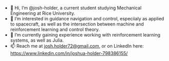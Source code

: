 - 👋 Hi, I’m @josh-holder, a current student studying Mechanical Engineering at Rice University.
- 👀 I’m interested in guidance navigation and control, especiialy as applied to spacecraft, as well as the intersection between machine and reinforcement learning and control theory.
- 🌱 I’m currently gaining experience working with reinforcement learning systems, as well as Julia.
- 📫 Reach me at josh.holder72@gmail.com, or on LinkedIn here: https://www.linkedin.com/in/joshua-holder-798386155/

<!---
josh-holder/josh-holder is a ✨ special ✨ repository because its `README.md` (this file) appears on your GitHub profile.
You can click the Preview link to take a look at your changes.
--->
